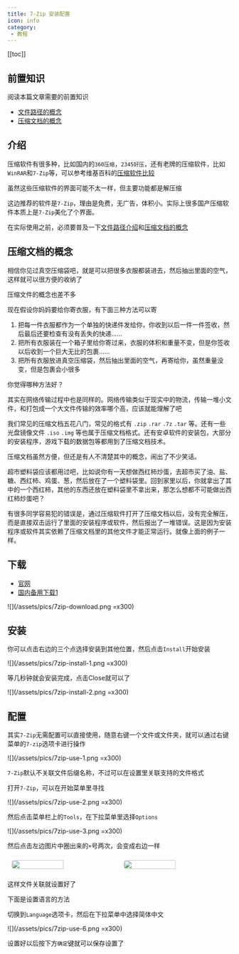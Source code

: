 ```yaml
---
title: 7-Zip 安装配置
icon: info
category:
 - 教程
---
```


[[toc]]

## 前置知识

阅读本篇文章需要的前置知识

- [文件路径的概念](preknowledge/intro-what-is-file-path.md)
- [压缩文档的概念](/guide/guide-how-to-install-7-zip.md#压缩文档的概念)

## 介绍

压缩软件有很多种，比如国内的`360压缩`，`2345好压`，还有老牌的压缩软件，比如`WinRAR`和`7-Zip`等，可以参考维基百科的[压缩软件比较](https://w.wiki/5wnv)

虽然这些压缩软件的界面可能不太一样，但主要功能都是解压缩

这边推荐的软件是`7-Zip`，理由是免费，无广告，体积小。实际上很多国产压缩软件本质上是`7-Zip`美化了个界面。

在实际使用之前，必须要普及一下[文件路径介绍](/guide/preknowledge/intro-what-is-file-path.md)和[压缩文档的概念](/guide/guide-how-to-install-7-zip.md#压缩文档的概念)

## 压缩文档的概念

相信你见过真空压缩袋吧，就是可以把很多衣服都装进去，然后抽出里面的空气，这样就可以很方便的收纳了

压缩文件的概念也差不多

现在假设你妈妈要给你寄衣服，有下面三种方法可以寄

1. 把每一件衣服都作为一个单独的快递件发给你，你收到以后一件一件签收，然后最后还要检查有没有丢失的快递......
2. 把所有衣服装在一个箱子里给你寄过来，衣服的体积和重量不变，但是你签收以后收到一个巨大无比的包裹......
3. 把所有衣服放进真空压缩袋，然后抽出里面的空气，再寄给你，虽然重量没变，但是包裹会小很多

你觉得哪种方法好？

其实在网络传输过程中也是同样的。网络传输类似于现实中的物流，传输一堆小文件，和打包成一个大文件传输的效率哪个高，应该就能理解了吧

我们常见的压缩文档五花八门，常见的格式有 `.zip` `.rar` `.7z` `.tar` 等。还有一些光盘镜像文件 `.iso` `.img` 等也属于压缩文档格式。还有安卓软件的安装包，大部分的安装程序，游戏下载的数据包等都用到了压缩文档技术。

压缩文档虽然方便，但还是有人不清楚其中的概念，闹出了不少笑话。

超市塑料袋应该都用过吧，比如说你有一天想做西红柿炒蛋，去超市买了油、盐、糖、西红柿、鸡蛋、葱，然后放在了一个塑料袋里。回到家里以后，你就拿出了其中的一个西红柿，其他的东西还放在塑料袋里不拿出来，那怎么想都不可能做出西红柿炒蛋吧？

有很多同学容易犯的错误是，通过压缩软件打开了压缩文档以后，没有完全解压，而是直接双击运行了里面的安装程序或软件，然后报出了一堆错误。这是因为安装程序或软件其实依赖了压缩文档里的其他文件才能正常运行。就像上面的例子一样。

## 下载

- [官网](https://www.7-zip.org/)
- [国内备用下载1](https://nas.dustella.net/s/JyBuv)

![](/assets/pics/7zip-download.png =x300)

## 安装

你可以点击右边的三个点选择安装到其他位置，然后点击`Install`开始安装

![](/assets/pics/7zip-install-1.png =x300)

等几秒钟就会安装完成，点击Close就可以了

![](/assets/pics/7zip-install-2.png =x300)

## 配置

其实`7-Zip`无需配置可以直接使用，随意右键一个文件或文件夹，就可以通过右键菜单的`7-zip`选项卡进行操作

![](/assets/pics/7zip-use-1.png =x300)

`7-Zip`默认不关联文件后缀名称，不过可以在设置里关联支持的文件格式

打开`7-Zip`，可以在开始菜单里寻找

![](/assets/pics/7zip-use-2.png =x300)

然后点击菜单栏上的`Tools`，在下拉菜单里选择`Options`

![](/assets/pics/7zip-use-3.png =x300)

然后点击左边图片中圈出来的`+`号两次，会变成右边一样

<!-- markdownlint-disable -->

<div class="image-preview">
  <img src="/assets/pics/7zip-use-4.png" />
  <img src="/assets/pics/7zip-use-5.png" />
</div>

<style>
  .image-preview {
    display: flex;
    justify-content: space-evenly;
    align-items: center;
    flex-wrap: wrap;
  }

  .image-preview > img {
     box-sizing: border-box;
     width: 50% !important;
     padding: 9px;
     border-radius: 16px;
  }

  @media (max-width: 719px){
    .image-preview > img {
      width: 50% !important;
    }
  }

  @media (max-width: 419px){
    .image-preview > img {
      width: 100% !important;
    }
  }
</style>

<!-- markdownlint-restore -->

这样文件关联就设置好了

下面是设置语言的方法

切换到`Language`选项卡，然后在下拉菜单中选择简体中文

![](/assets/pics/7zip-use-6.png =x300)

设置好以后按下方`确定`键就可以保存设置了
